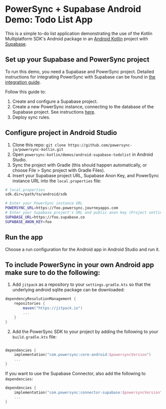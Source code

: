 # PowerSync + Supabase Android Demo: Todo List App

This is a simple to-do list application demonstrating the use of the Kotlin Multiplatform SDK's Android package in an [Android Kotlin](https://kotlinlang.org/docs/android-overview.html) project with [Supabase](https://supabase.com/).

## Set up your Supabase and PowerSync project

To run this demo, you need a Supabase and PowerSync project. Detailed instructions for integrating PowerSync with Supabase can be found in [the integration guide](https://docs.powersync.com/integration-guides/supabase).

Follow this guide to:
1. Create and configure a Supabase project.
2. Create a new PowerSync instance, connecting to the database of the Supabase project. See instructions [here](https://docs.powersync.com/integration-guides/supabase-+-powersync#connect-powersync-to-your-supabase).
3. Deploy sync rules.

## Configure project in Android Studio

1. Clone this repo: ```git clone https://github.com/powersync-ja/powersync-kotlin.git```
2. Open `powersync-kotlin/demos/android-supabase-todolist` in Android Studio.
3. Sync the project with Gradle (this should happen automatically, or choose File > Sync project with Gradle Files).
4. Insert your Supabase project URL, Supabase Anon Key, and PowerSync instance URL into the `local.properties` file:

```bash
# local.properties
sdk.dir=/path/to/android/sdk

# Enter your PowerSync instance URL
POWERSYNC_URL=https://foo.powersync.journeyapps.com
# Enter your Supabase project's URL and public anon key (Project settings > API)
SUPABASE_URL=https://foo.supabase.co
SUPABASE_ANON_KEY=foo
```

## Run the app

Choose a run configuration for the Android app in Android Studio and run it.

## To include PowerSync in your own Android app make sure to do the following:

1. Add `jitpack` as a repository to your `settings.gradle.kts` so that the underlying android sqlite package can be downloaded:

```gradle
dependencyResolutionManagement {
    repositories {
        maven("https://jitpack.io")
        ...
    }
}
```

2. Add the PowerSync SDK to your project by adding the following to your `build.gradle.kts` file:

```kotlin

dependencies {
    implementation("com.powersync:core-android:$powersyncVersion")
    ...
}
```

If you want to use the Supabase Connector, also add the following to `dependencies`:

```kotlin
dependencies {
    implementation("com.powersync:connector-supabase:$powersyncVersion")
    ...
}
```